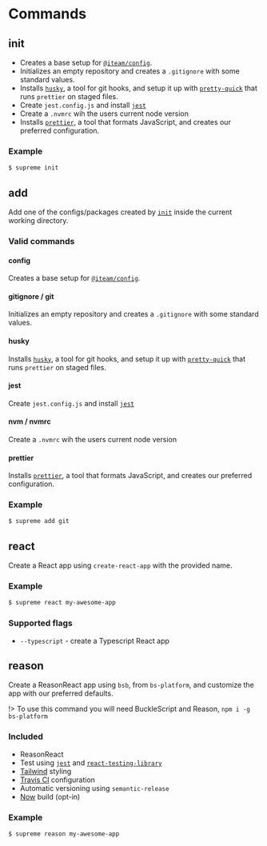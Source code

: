 # Commands

## init

- Creates a base setup for [`@iteam/config`](https://github.com/Iteam1337/config).
- Initializes an empty repository and creates a `.gitignore` with some standard
  values.
- Installs [`husky`](https://github.com/typicode/husky), a tool for git hooks, and setup
  it up with [`pretty-quick`](https://github.com/azz/pretty-quick) that runs
  `prettier` on staged files.
- Create `jest.config.js` and install [`jest`](https://jestjs.io/)
- Create a `.nvmrc` wih the users current node version
- Installs [`prettier`](https://prettier.io/), a tool that formats JavaScript, and
  creates our preferred configuration.

### Example

```sh
$ supreme init
```

## add

Add one of the configs/packages created by [`init`](init) inside the current
working directory.

### Valid commands

#### config

Creates a base setup for [`@iteam/config`](https://github.com/Iteam1337/config).

#### gitignore / git

Initializes an empty repository and creates a `.gitignore` with some standard
values.

#### husky

Installs [`husky`](https://github.com/typicode/husky), a tool for git hooks, and setup
it up with [`pretty-quick`](https://github.com/azz/pretty-quick) that runs
`prettier` on staged files.

#### jest

Create `jest.config.js` and install [`jest`](https://jestjs.io/)

#### nvm / nvmrc

Create a `.nvmrc` wih the users current node version

#### prettier

Installs [`prettier`](https://prettier.io/), a tool that formats JavaScript, and
creates our preferred configuration.

### Example

```sh
$ supreme add git
```

## react

Create a React app using `create-react-app` with the provided name.

### Example

```sh
$ supreme react my-awesome-app
```

### Supported flags

- `--typescript` - create a Typescript React app

## reason

Create a ReasonReact app using `bsb`, from `bs-platform`, and customize the app with our preferred defaults.

!> To use this command you will need BuckleScript and Reason, `npm i -g bs-platform`

### Included

- ReasonReact
- Test using [`jest`](https://jestjs.io/) and
  [`react-testing-library`](https://testing-library.com/docs/react-testing-library/intro)
- [Tailwind](https://travis-ci.com/) styling
- [Travis CI](https://travis-ci.com/) configuration
- Automatic versioning using `semantic-release`
- [Now](https://zeit.co/) build (opt-in)

### Example

```sh
$ supreme reason my-awesome-app
```
